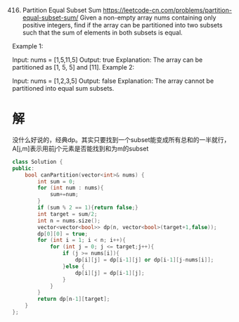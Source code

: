 416. Partition Equal Subset Sum
https://leetcode-cn.com/problems/partition-equal-subset-sum/
Given a non-empty array nums containing only positive integers, find if the array can be partitioned into two subsets such that the sum of elements in both subsets is equal.

 

Example 1:

Input: nums = [1,5,11,5]
Output: true
Explanation: The array can be partitioned as [1, 5, 5] and [11].
Example 2:

Input: nums = [1,2,3,5]
Output: false
Explanation: The array cannot be partitioned into equal sum subsets.

# 解
没什么好说的，经典dp。其实只要找到一个subset能变成所有总和的一半就行，A[j,m]表示用前j个元素是否能找到和为m的subset
```c++
class Solution {
public:
    bool canPartition(vector<int>& nums) {
        int sum = 0;
        for (int num : nums){
            sum+=num;
        }
        if (sum % 2 == 1){return false;} 
        int target = sum/2;
        int n = nums.size();
        vector<vector<bool>> dp(n, vector<bool>(target+1,false));
        dp[0][0] = true;
        for (int i = 1; i < n; i++){
            for (int j = 0; j <= target;j++){
                if (j >= nums[i]){
                    dp[i][j] = dp[i-1][j] or dp[i-1][j-nums[i]];
                }else {
                    dp[i][j] = dp[i-1][j];
                }
            }
        }
        return dp[n-1][target];
    }
};
```